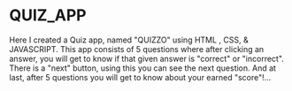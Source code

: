 # QUIZ_APP
Here I created a Quiz app, named "QUIZZO"  using HTML , CSS, &amp; JAVASCRIPT. This app consists of 5 questions where after clicking an answer, you will get to know if that given answer is "correct" or "incorrect". There is a "next" button, using this you can see the next question. And at last, after 5 questions you will get to know about your earned "score"!...

